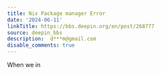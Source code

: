 ```yaml
---
title: Nix Package manager Error
date: '2024-06-11'
linkTitle: https://bbs.deepin.org/en/post/268777
source: deepin_bbs
description:  d***m@gmail.com 
disable_comments: true
---
```

When we in
